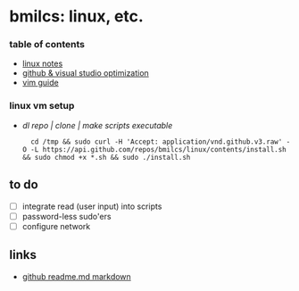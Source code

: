 # bmilcs: linux, etc.

### table of contents
- [linux notes](https://github.com/bmilcs/linux/blob/master/LINUX.md)
- [github & visual studio optimization](https://github.com/bmilcs/linux/blob/master/GITHUB.md)
- [vim guide](https://github.com/bmilcs/linux/blob/master/VIM.md)


### linux vm setup 
* *dl repo | clone | make scripts executable*

    	cd /tmp && sudo curl -H 'Accept: application/vnd.github.v3.raw' -O -L https://api.github.com/repos/bmilcs/linux/contents/install.sh && sudo chmod +x *.sh && sudo ./install.sh

## **to do**
- [ ] integrate read (user input) into scripts
- [ ] password-less sudo'ers
- [ ] configure network

## links
- [github readme.md markdown](https://github.com/adam-p/markdown-here/wiki/Markdown-Cheatsheet)
